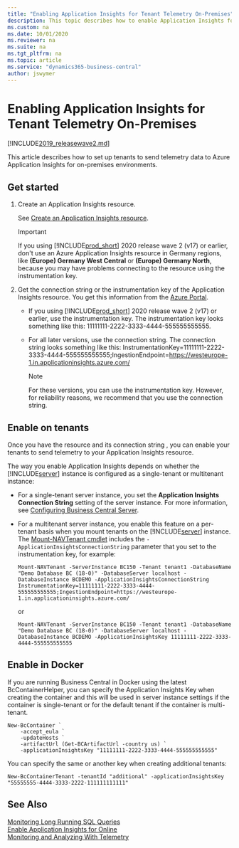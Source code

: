 ```yaml
---
title: "Enabling Application Insights for Tenant Telemetry On-Premises"
description: This topic describes how to enable Application Insights for telemetry on-premises. 
ms.custom: na
ms.date: 10/01/2020
ms.reviewer: na
ms.suite: na
ms.tgt_pltfrm: na
ms.topic: article
ms.service: "dynamics365-business-central"
author: jswymer
---
```


# Enabling Application Insights for Tenant Telemetry On-Premises

[!INCLUDE[2019_releasewave2.md](../includes/2019_releasewave2.md)]

This article describes how to set up tenants to send telemetry data to Azure Application Insights for on-premises environments.

<!--
> [!IMPORTANT]
> If you using [!INCLUDE[prod_short](../includes/prod_short.md)] 2020 release wave 2 (v17) or earlier, emitting data to Azure Application Insights resources in Germany regions, like **(Europe) Germany West Central** or **(Europe) Germany North** , doesn't work. Until this issue is fixed, the mitigation is to create an Azure Application Insights resource in a region outside of Germany. Then, when the issue has been fixed, move the resource to the preferred region.
-->

## <a name="ApplicationInsights"></a>Get started

1. Create an Application Insights resource.

    See [Create an Application Insights resource](/azure/azure-monitor/app/create-new-resource).

    > [!IMPORTANT]
    > If you using [!INCLUDE[prod_short](../includes/prod_short.md)] 2020 release wave 2 (v17) or earlier, don't use an Azure Application Insights resource in Germany regions, like **(Europe) Germany West Central** or **(Europe) Germany North**, because you may have problems connecting to the resource using the instrumentation key.

2. Get the connection string or the instrumentation key of the Application Insights resource. You get this information from the [Azure Portal](/azure/bot-service/bot-service-resources-app-insights-keys?view=azure-bot-service-4.0).

    - If you using [!INCLUDE[prod_short](../includes/prod_short.md)] 2020 release wave 2 (v17) or earlier, use the instrumentation key. The instrumentation key looks something like this: 11111111-2222-3333-4444-555555555555.

    - For all later versions, use the connection string. The connection string looks something like this: InstrumentationKey=11111111-2222-3333-4444-555555555555;IngestionEndpoint=https://westeurope-1.in.applicationinsights.azure.com/

        > [!NOTE]
        > For these versions, you can use the instrumentation key. However, for reliability reasons, we recommend that you use the connection string.  

## Enable on tenants

Once you have the resource and its connection string , you can enable your tenants to send telemetry to your Application Insights resource.

The way you enable Application Insights depends on whether the [!INCLUDE[server](../developer/includes/server.md)] instance is configured as a single-tenant or multitenant instance:

- For a single-tenant server instance, you set the **Application Insights Connection String** setting of the server instance. For more information, see [Configuring Business Central Server](configure-server-instance.md#General).

- For a multitenant server instance, you enable this feature on a per-tenant basis when you mount tenants on the [!INCLUDE[server](../developer/includes/server.md)] instance. The [Mount-NAVTenant cmdlet](/powershell/module/microsoft.dynamics.nav.management/mount-navtenant?view=businesscentral-ps) includes the `-ApplicationInsightsConnectionString` parameter that you set to the instrumentation key, for example:

    ```
    Mount-NAVTenant -ServerInstance BC150 -Tenant tenant1 -DatabaseName "Demo Database BC (18-0)" -DatabaseServer localhost -DatabaseInstance BCDEMO -ApplicationInsightsConnectionString InstrumentationKey=11111111-2222-3333-4444-555555555555;IngestionEndpoint=https://westeurope-1.in.applicationinsights.azure.com/
    ```

    or

    ```
    Mount-NAVTenant -ServerInstance BC150 -Tenant tenant1 -DatabaseName "Demo Database BC (18-0)" -DatabaseServer localhost -DatabaseInstance BCDEMO -ApplicationInsightsKey 11111111-2222-3333-4444-555555555555
    ```

## Enable in Docker

If you are running Business Central in Docker using the latest BcContainerHelper, you can specify the Application Insights Key when creating the container and this will be used in server instance settings if the container is single-tenant or for the default tenant if the container is multi-tenant.

    New-BcContainer `
        -accept_eula `
        -updateHosts `
        -artifactUrl (Get-BCArtifactUrl -country us) `
        -applicationInsightsKey "11111111-2222-3333-4444-555555555555" 

You can specify the same or another key when creating additional tenants:

    New-BcContainerTenant -tenantId "additional" -applicationInsightsKey "55555555-4444-3333-2222-111111111111" 

## See Also

[Monitoring Long Running SQL Queries](monitor-long-running-sql-queries-event-log.md)  
[Enable Application Insights for Online](tenant-admin-center-telemetry.md#appinsights)  
[Monitoring and Analyzing With Telemetry](telemetry-overview.md)  
